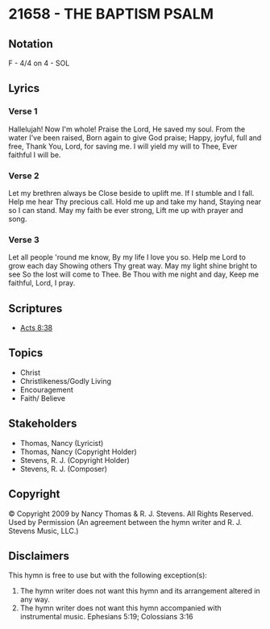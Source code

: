 # 21658 - THE BAPTISM PSALM

## Notation

F - 4/4 on 4 - SOL

## Lyrics

### Verse 1

Hallelujah! Now I'm whole! Praise the Lord, He saved my soul. From the water I've been raised, Born again to give God praise; Happy, joyful, full and free, Thank You, Lord, for saving me. I will yield my will to Thee, Ever faithful I will be. 







### Verse 2

Let my brethren always be Close beside to uplift me. If I stumble and I fall. Help me hear Thy precious call. Hold me up and take my hand, Staying near so I can stand. May my faith be ever strong, Lift me up with prayer and song. 




### Verse 3

Let all people 'round me know, By my life I love you so. Help me Lord to grow each day Showing others Thy great way. May my light shine bright to see So the lost will come to Thee. Be Thou with me night and day, Keep me faithful, Lord, I pray.   




## Scriptures

- [Acts 8:38](https://www.biblegateway.com/passage/?search=Acts%208%3A38)

## Topics

- Christ
- Christlikeness/Godly Living
- Encouragement
- Faith/ Believe

## Stakeholders

- Thomas, Nancy (Lyricist)
- Thomas, Nancy (Copyright Holder)
- Stevens, R. J. (Copyright Holder)
- Stevens, R. J. (Composer)

## Copyright

© Copyright 2009 by Nancy Thomas & R. J. Stevens. All Rights Reserved. Used by Permission
(An agreement between the hymn writer and R. J. Stevens Music, LLC.)

## Disclaimers

This hymn is free to use but with the following exception(s):
1. The hymn writer does not want this hymn and its arrangement altered in any way.
2. The hymn writer does not want this hymn accompanied with instrumental music.
Ephesians 5:19; Colossians 3:16


